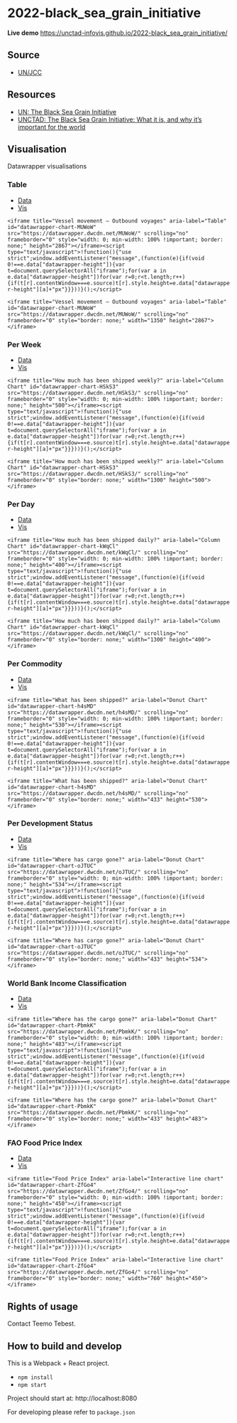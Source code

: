 # 2022-black_sea_grain_initiative

**Live demo** https://unctad-infovis.github.io/2022-black_sea_grain_initiative/

## Source

* [UN/JCC](https://www.un.org/en/black-sea-grain-initiative/vessel-movements)

## Resources

* [UN: The Black Sea Grain Initiative](https://www.un.org/black-sea-grain-initiative)
* [UNCTAD: The Black Sea Grain Initiative: What it is, and why it’s important for the world](https://unctad.org/news/black-sea-grain-initiative-what-it-and-why-its-important-world)

## Visualisation

Datawrapper visualisations

### Table

* [Data](https://docs.google.com/spreadsheets/d/e/2PACX-1vR83uOYV3GLbZzh877Tq-sH38LxewXlDikB9Q7BSBIhCdZOow1dmlmA8uDrp3uu6y1RCTDvPr8KL35E/pub?output=csv&gid=214450323)
* [Vis](https://datawrapper.dwcdn.net/MUWoW/)

`<iframe title="Vessel movement – Outbound voyages" aria-label="Table" id="datawrapper-chart-MUWoW" src="https://datawrapper.dwcdn.net/MUWoW/" scrolling="no" frameborder="0" style="width: 0; min-width: 100% !important; border: none;" height="2867"></iframe><script type="text/javascript">!function(){"use strict";window.addEventListener("message",(function(e){if(void 0!==e.data["datawrapper-height"]){var t=document.querySelectorAll("iframe");for(var a in e.data["datawrapper-height"])for(var r=0;r<t.length;r++){if(t[r].contentWindow===e.source)t[r].style.height=e.data["datawrapper-height"][a]+"px"}}}))}();</script>`

`<iframe title="Vessel movement – Outbound voyages" aria-label="Table" id="datawrapper-chart-MUWoW" src="https://datawrapper.dwcdn.net/MUWoW/" scrolling="no" frameborder="0" style="border: none;" width="1350" height="2867"></iframe>`

### Per Week

* [Data](https://docs.google.com/spreadsheets/d/e/2PACX-1vR83uOYV3GLbZzh877Tq-sH38LxewXlDikB9Q7BSBIhCdZOow1dmlmA8uDrp3uu6y1RCTDvPr8KL35E/pub?output=csv&gid=1783277736)
* [Vis](https://datawrapper.dwcdn.net/HSkS3/)

`<iframe title="How much has been shipped weekly?" aria-label="Column Chart" id="datawrapper-chart-HSkS3" src="https://datawrapper.dwcdn.net/HSkS3/" scrolling="no" frameborder="0" style="width: 0; min-width: 100% !important; border: none;" height="500"></iframe><script type="text/javascript">!function(){"use strict";window.addEventListener("message",(function(e){if(void 0!==e.data["datawrapper-height"]){var t=document.querySelectorAll("iframe");for(var a in e.data["datawrapper-height"])for(var r=0;r<t.length;r++){if(t[r].contentWindow===e.source)t[r].style.height=e.data["datawrapper-height"][a]+"px"}}}))}();</script>`

`<iframe title="How much has been shipped weekly?" aria-label="Column Chart" id="datawrapper-chart-HSkS3" src="https://datawrapper.dwcdn.net/HSkS3/" scrolling="no" frameborder="0" style="border: none;" width="1300" height="500"></iframe>`

### Per Day

* [Data](https://docs.google.com/spreadsheets/d/e/2PACX-1vR83uOYV3GLbZzh877Tq-sH38LxewXlDikB9Q7BSBIhCdZOow1dmlmA8uDrp3uu6y1RCTDvPr8KL35E/pub?output=csv&gid=1559247793)
* [Vis](https://datawrapper.dwcdn.net/kWqCl/)

`<iframe title="How much has been shipped daily?" aria-label="Column Chart" id="datawrapper-chart-kWqCl" src="https://datawrapper.dwcdn.net/kWqCl/" scrolling="no" frameborder="0" style="width: 0; min-width: 100% !important; border: none;" height="400"></iframe><script type="text/javascript">!function(){"use strict";window.addEventListener("message",(function(e){if(void 0!==e.data["datawrapper-height"]){var t=document.querySelectorAll("iframe");for(var a in e.data["datawrapper-height"])for(var r=0;r<t.length;r++){if(t[r].contentWindow===e.source)t[r].style.height=e.data["datawrapper-height"][a]+"px"}}}))}();</script>`

`<iframe title="How much has been shipped daily?" aria-label="Column Chart" id="datawrapper-chart-kWqCl" src="https://datawrapper.dwcdn.net/kWqCl/" scrolling="no" frameborder="0" style="border: none;" width="1300" height="400"></iframe>`

### Per Commodity 

* [Data](https://docs.google.com/spreadsheets/d/e/2PACX-1vR83uOYV3GLbZzh877Tq-sH38LxewXlDikB9Q7BSBIhCdZOow1dmlmA8uDrp3uu6y1RCTDvPr8KL35E/pub?output=csv&gid=885317691)
* [Vis](https://datawrapper.dwcdn.net/h4sMD/)

`<iframe title="What has been shipped?" aria-label="Donut Chart" id="datawrapper-chart-h4sMD" src="https://datawrapper.dwcdn.net/h4sMD/" scrolling="no" frameborder="0" style="width: 0; min-width: 100% !important; border: none;" height="530"></iframe><script type="text/javascript">!function(){"use strict";window.addEventListener("message",(function(e){if(void 0!==e.data["datawrapper-height"]){var t=document.querySelectorAll("iframe");for(var a in e.data["datawrapper-height"])for(var r=0;r<t.length;r++){if(t[r].contentWindow===e.source)t[r].style.height=e.data["datawrapper-height"][a]+"px"}}}))}();</script>`

`<iframe title="What has been shipped?" aria-label="Donut Chart" id="datawrapper-chart-h4sMD" src="https://datawrapper.dwcdn.net/h4sMD/" scrolling="no" frameborder="0" style="border: none;" width="433" height="530"></iframe>`

### Per Development Status 

* [Data](https://docs.google.com/spreadsheets/d/e/2PACX-1vR83uOYV3GLbZzh877Tq-sH38LxewXlDikB9Q7BSBIhCdZOow1dmlmA8uDrp3uu6y1RCTDvPr8KL35E/pub?output=csv&gid=6708272)
* [Vis](https://datawrapper.dwcdn.net/oJTUC/)

`<iframe title="Where has cargo gone?" aria-label="Donut Chart" id="datawrapper-chart-oJTUC" src="https://datawrapper.dwcdn.net/oJTUC/" scrolling="no" frameborder="0" style="width: 0; min-width: 100% !important; border: none;" height="534"></iframe><script type="text/javascript">!function(){"use strict";window.addEventListener("message",(function(e){if(void 0!==e.data["datawrapper-height"]){var t=document.querySelectorAll("iframe");for(var a in e.data["datawrapper-height"])for(var r=0;r<t.length;r++){if(t[r].contentWindow===e.source)t[r].style.height=e.data["datawrapper-height"][a]+"px"}}}))}();</script>`

`<iframe title="Where has cargo gone?" aria-label="Donut Chart" id="datawrapper-chart-oJTUC" src="https://datawrapper.dwcdn.net/oJTUC/" scrolling="no" frameborder="0" style="border: none;" width="433" height="534"></iframe>`

### World Bank Income Classification

* [Data](https://docs.google.com/spreadsheets/d/e/2PACX-1vR83uOYV3GLbZzh877Tq-sH38LxewXlDikB9Q7BSBIhCdZOow1dmlmA8uDrp3uu6y1RCTDvPr8KL35E/pub?output=csv&gid=490192415)
* [Vis](https://datawrapper.dwcdn.net/PbmkK/)

`<iframe title="Where has the cargo gone?" aria-label="Donut Chart" id="datawrapper-chart-PbmkK" src="https://datawrapper.dwcdn.net/PbmkK/" scrolling="no" frameborder="0" style="width: 0; min-width: 100% !important; border: none;" height="483"></iframe><script type="text/javascript">!function(){"use strict";window.addEventListener("message",(function(e){if(void 0!==e.data["datawrapper-height"]){var t=document.querySelectorAll("iframe");for(var a in e.data["datawrapper-height"])for(var r=0;r<t.length;r++){if(t[r].contentWindow===e.source)t[r].style.height=e.data["datawrapper-height"][a]+"px"}}}))}();</script>`

```<iframe title="Where has the cargo gone?" aria-label="Donut Chart" id="datawrapper-chart-PbmkK" src="https://datawrapper.dwcdn.net/PbmkK/" scrolling="no" frameborder="0" style="border: none;" width="433" height="483"></iframe>```

### FAO Food Price Index 
* [Data](https://storage.unctad.org/2022-ukraine_brief_3_dashboard/assets/data/fao_food_price_index.csv)
* [Vis](https://datawrapper.dwcdn.net/ZfGo4/)

`<iframe title="Food Price Index" aria-label="Interactive line chart" id="datawrapper-chart-ZfGo4" src="https://datawrapper.dwcdn.net/ZfGo4/" scrolling="no" frameborder="0" style="width: 0; min-width: 100% !important; border: none;" height="450"></iframe><script type="text/javascript">!function(){"use strict";window.addEventListener("message",(function(e){if(void 0!==e.data["datawrapper-height"]){var t=document.querySelectorAll("iframe");for(var a in e.data["datawrapper-height"])for(var r=0;r<t.length;r++){if(t[r].contentWindow===e.source)t[r].style.height=e.data["datawrapper-height"][a]+"px"}}}))}();</script>`

`<iframe title="Food Price Index" aria-label="Interactive line chart" id="datawrapper-chart-ZfGo4" src="https://datawrapper.dwcdn.net/ZfGo4/" scrolling="no" frameborder="0" style="border: none;" width="760" height="450"></iframe>`

## Rights of usage

Contact Teemo Tebest.

## How to build and develop

This is a Webpack + React project.

* `npm install`
* `npm start`

Project should start at: http://localhost:8080

For developing please refer to `package.json`